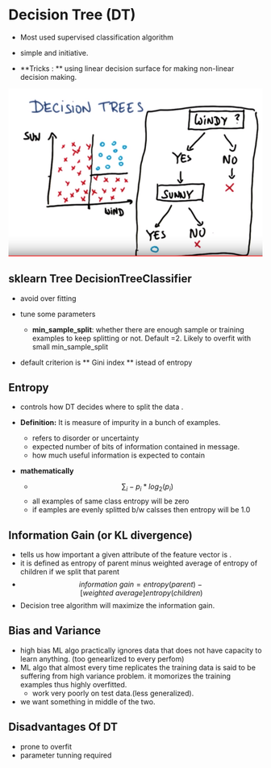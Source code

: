 # Decision Tree (DT)

- Most used supervised classification algorithm

- simple and initiative.
- **Tricks : ** using linear decision surface for making non-linear decision making.

![](1.PNG)



## sklearn Tree DecisionTreeClassifier

- avoid over fitting

- tune some parameters

  - **min_sample_split**: whether there are enough sample or training examples to keep splitting or not. Default =2. Likely to overfit with small min_sample_split

- default criterion is ** Gini index ** istead of entropy


## Entropy

- controls how DT decides where to split the data .
- **Definition:**  It is measure of impurity  in a bunch of examples. 

  - refers to disorder or uncertainty
  - expected number of bits of information contained in message.
  - how much useful information is expected to contain
- **mathematically**
  - $$\sum_{i} -p_i * log_{2}(p_i) $$
  - all examples of same class entropy will be zero
  - if eamples are evenly splitted b/w calsses then entropy will be 1.0
  
## Information Gain (or KL divergence)
- tells us how important a given attribute of the feature vector is .
- it is defined as entropy of parent minus weighted average of entropy of children if we split that parent
- $$ information\ gain = entropy(parent)- [weighted\ average] entropy(children) $$
- Decision tree algorithm will maximize the information gain.

## Bias and Variance
- high bias ML algo practically ignores data that does not have capacity to learn anything. (too genearlized to every perfom)
- ML algo that almost every time replicates the training data is said to be suffering from high variance problem. it momorizes the training examples thus highly overfitted. 
	- work very poorly on test data.(less generalized).
- we want something in middle of the two.

## Disadvantages Of DT
- prone to overfit
- parameter tunning required

